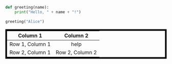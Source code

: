 ```python
def greeting(name):
    print("Hello, " + name + "!")
    
greeting("Alice")
```

<style>
table {
  width: 100%;
  border: 5px solid black;
  border-collapse: collapse;
  
}

th, td {
  
  text-align: center; 
}
</style>

| Column 1 | Column 2 |
| -------- | -------- |
| Row 1, Column 1 | help |
| Row 2, Column 1 | Row 2, Column 2 |

